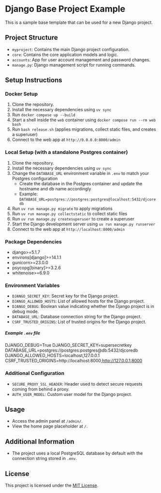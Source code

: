 # Django Base Project Example

This is a sample base template that can be used for a new Django project.

## Project Structure

- `myproject`: Contains the main Django project configuration.
- `core`: Contains the core application models and logic.
- `accounts`: App for user account management and password changes.
- `manage.py`: Django management script for running commands.

## Setup Instructions

### Docker Setup

1. Clone the repository.
2. Install the necessary dependencies using `uv sync`
3. Run `docker compose up --build`
4. Start a shell inside the `web` container using `docker compose run --rm web bash`
5. Run `bash release.sh` (applies migrations, collect static files, and creates a superuser)
6. Connect to the web app at `http://0.0.0.0:8000/admin`

### Local Setup (with a standalone Postgres container)

1. Clone the repository.
2. Install the necessary dependencies using `uv sync`
3. Change the `DATABASE_URL` environment variable in `.env` to match your Postgres configuration
    - Create the database in the Postgres container and update the hostname and db name accordingly
    - Example: `DATABASE_URL=postgres://postgres:postgres@localhost:5432/djcoredb`
4. Run `uv run manage.py migrate` to apply migrations
5. Run `uv run manage.py collectstatic` to collect static files
6. Run `uv run manage.py createsuperuser` to create a superuser
7. Start the Django development server using `uv run manage.py runserver`
8. Connect to the web app at `http://localhost:8000/admin`

### Package Dependencies

- django>=5.1.7
- environs[django]>=14.1.1
- gunicorn>=23.0.0
- psycopg[binary]>=3.2.6
- whitenoise>=6.9.0

### Environment Variables

- `DJANGO_SECRET_KEY`: Secret key for the Django project.
- `DJANGO_ALLOWED_HOSTS`: List of allowed hosts for the Django project.
- `DJANGO_DEBUG`: Boolean value indicating whether the Django project is in debug mode.
- `DATABASE_URL`: Database connection string for the Django project.
- `CSRF_TRUSTED_ORIGINS`: List of trusted origins for the Django project.

##### Example `.env` file

DJANGO_DEBUG=True
DJANGO_SECRET_KEY=supersecretkey
DATABASE_URL=postgres://postgres:postgres@db:5432/djcoredb
DJANGO_ALLOWED_HOSTS=localhost,127.0.0.1
CSRF_TRUSTED_ORIGINS=http://localhost:8000,http://127.0.0.1:8000

### Additional Configuration

- `SECURE_PROXY_SSL_HEADER`: Header used to detect secure requests coming from behind a proxy.
- `AUTH_USER_MODEL`: Custom user model for the Django project.

## Usage

- Access the admin panel at `/admin/`.
- View the home page placeholder at `/`.

## Additional Information

- The project uses a local PostgreSQL database by default with the connection string stored in `.env`.

## License

This project is licensed under the [MIT License](LICENSE).